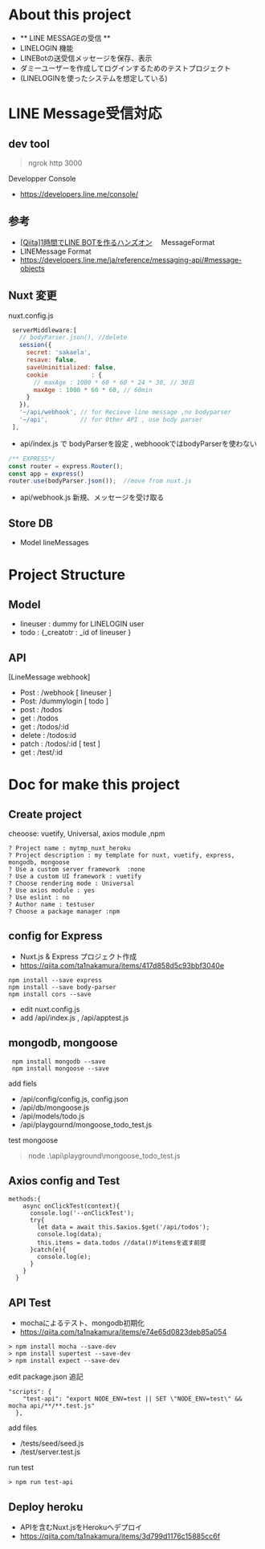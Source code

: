 # About this project
 - ** LINE MESSAGEの受信 **
 - LINELOGIN 機能
 - LINEBotの送受信メッセージを保存、表示
 - ダミーユーザーを作成してログインするためのテストプロジェクト
 - (LINELOGINを使ったシステムを想定している)

# LINE Message受信対応
## dev tool
> ngrok http 3000

Developper Console

 - https://developers.line.me/console/

## 参考
 - [[Qiita]1時間でLINE BOTを作るハンズオン]([https://qiita.com/n0bisuke/items/ceaa09ef8898bee8369d)
　MessageFormat
 - LINEMessage Format
  - https://developers.line.me/ja/reference/messaging-api/#message-objects
## Nuxt 変更
 nuxt.config.js 

 ```js :nuxt.config.js 
  serverMiddleware:[
    // bodyParser.json(), //delete
    session({
      secret: 'sakaela',
      resave: false,
      saveUninitialized: false,
      cookie            : {
        // maxAge : 1000 * 60 * 60 * 24 * 30, // 30日
        maxAge : 1000 * 60 * 60, // 60min
      }
    }),
    '~/api/webhook', // for Recieve line message ,no bodyparser
    '~/api',         // for Other API , use body parser
  ],
 ```
 - api/index.js で bodyParserを設定 , webhoookではbodyParserを使わない
 ```js :api/index.js
 /** EXPRESS*/
const router = express.Router();
const app = express()
router.use(bodyParser.json());  //move from nuxt.js
 ```
- api/webhook.js 新規、メッセージを受け取る


## Store DB
 - Model lineMessages

# Project Structure
## Model
  - lineuser : dummy for LINELOGIN user
  - todo     : {_creatotr : _id of lineuser }
## API
[LineMessage webhook]
- Post : /webhook
[ lineuser ]
 - Post: /dummylogin
 [ todo ]
 - post   : /todos
 - get    : /todos
 - get    : /todos/:id
 - delete : /todos:id
 - patch  : /todos/:id
[ test ]
- get     : /test/:id

# Doc for make this project
## Create project
cheoose: vuetify, Universal, axios module ,npm
```
? Project name : mytmp_nuxt_heroku
? Project description : my template for nuxt, vuetify, express, mongodb, mongoose
? Use a custom server framework  :none
? Use a custom UI framework : vuetify
? Choose rendering mode : Universal
? Use axios module : yes
? Use eslint : no
? Author name : testuser
? Choose a package manager :npm
```
## config for Express
- Nuxt.js & Express プロジェクト作成
- https://qiita.com/ta1nakamura/items/417d858d5c93bbf3040e

```
npm install --save express
npm install --save body-parser
npm install cors --save
```
- edit nuxt.config.js
- add /api/index.js , /api/apptest.js

## mongodb, mongoose

```
 npm install mongodb --save
 npm install mongoose --save
```
add fiels
- /api/config/config.js, config.json
- /api/db/mongoose.js
- /api/models/todo.js
- /api/playgournd/mongoose_todo_test.js

test mongoose
> node .\api\playground\mongoose_todo_test.js

## Axios config and Test
```html:index.vue
methods:{
    async onClickTest(context){
      console.log('--onClickTest');
      try{
        let data = await this.$axios.$get('/api/todos');
        console.log(data);
        this.items = data.todos //data()がitemsを返す前提
      }catch(e){
        console.log(e);
      }
    }
  }
```

## API Test
 - mochaによるテスト、mongodb初期化
 - https://qiita.com/ta1nakamura/items/e74e65d0823deb85a054

 ```
 > npm install mocha --save-dev
 > npm install supertest --save-dev
 > npm install expect --save-dev
 ```

edit package.json
追記
```
"scripts": {
    "test-api": "export NODE_ENV=test || SET \"NODE_ENV=test\" && mocha api/**/**.test.js"
  },
```

add files
 - /tests/seed/seed.js
 - /test/server.test.js

run test
```
> npm run test-api
```

## Deploy heroku
- APIを含むNuxt.jsをHerokuへデプロイ
- https://qiita.com/ta1nakamura/items/3d799d1176c15885cc6f


